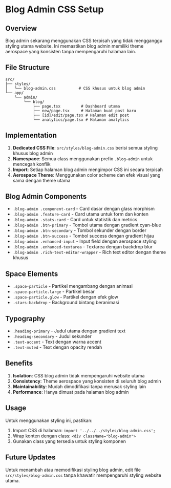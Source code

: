 # Blog Admin CSS Setup

## Overview
Blog admin sekarang menggunakan CSS terpisah yang tidak mengganggu styling utama website. Ini memastikan blog admin memiliki theme aerospace yang konsisten tanpa mempengaruhi halaman lain.

## File Structure
```
src/
├── styles/
│   └── blog-admin.css          # CSS khusus untuk blog admin
└── app/
    └── admin/
        └── blog/
            ├── page.tsx         # Dashboard utama
            ├── new/page.tsx     # Halaman buat post baru
            ├── [id]/edit/page.tsx # Halaman edit post
            └── analytics/page.tsx # Halaman analytics
```

## Implementation
1. **Dedicated CSS File**: `src/styles/blog-admin.css` berisi semua styling khusus blog admin
2. **Namespace**: Semua class menggunakan prefix `.blog-admin` untuk mencegah konflik
3. **Import**: Setiap halaman blog admin mengimpor CSS ini secara terpisah
4. **Aerospace Theme**: Menggunakan color scheme dan efek visual yang sama dengan theme utama

## Blog Admin Components
- `.blog-admin .component-card` - Card dasar dengan glass morphism
- `.blog-admin .feature-card` - Card utama untuk form dan konten
- `.blog-admin .stats-card` - Card untuk statistik dan metrics
- `.blog-admin .btn-primary` - Tombol utama dengan gradient cyan-blue
- `.blog-admin .btn-secondary` - Tombol sekunder dengan border
- `.blog-admin .btn-success` - Tombol success dengan gradient hijau
- `.blog-admin .enhanced-input` - Input field dengan aerospace styling
- `.blog-admin .enhanced-textarea` - Textarea dengan backdrop blur
- `.blog-admin .rich-text-editor-wrapper` - Rich text editor dengan theme khusus

## Space Elements
- `.space-particle` - Partikel mengambang dengan animasi
- `.space-particle.large` - Partikel besar
- `.space-particle.glow` - Partikel dengan efek glow
- `.stars-backdrop` - Background bintang beranimasi

## Typography
- `.heading-primary` - Judul utama dengan gradient text
- `.heading-secondary` - Judul sekunder
- `.text-accent` - Text dengan warna accent
- `.text-muted` - Text dengan opacity rendah

## Benefits
1. **Isolation**: CSS blog admin tidak mempengaruhi website utama
2. **Consistency**: Theme aerospace yang konsisten di seluruh blog admin
3. **Maintainability**: Mudah dimodifikasi tanpa merusak styling lain
4. **Performance**: Hanya dimuat pada halaman blog admin

## Usage
Untuk menggunakan styling ini, pastikan:
1. Import CSS di halaman: `import '../../../styles/blog-admin.css';`
2. Wrap konten dengan class: `<div className="blog-admin">`
3. Gunakan class yang tersedia untuk styling komponen

## Future Updates
Untuk menambah atau memodifikasi styling blog admin, edit file `src/styles/blog-admin.css` tanpa khawatir mempengaruhi styling website utama. 
